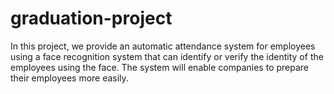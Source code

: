 # graduation-project
In this project, we provide an automatic attendance system for employees using a face recognition system that can identify or verify the identity of the employees using the face. The system will enable companies to prepare their employees more easily.
